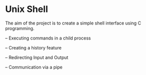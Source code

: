 # Unix Shell

The aim of the project is to create a simple shell interface using C programming. <br>

– Executing commands in a child process <br>

– Creating a history feature <br>

– Redirecting Input and Output <br>

– Communication via a pipe 
